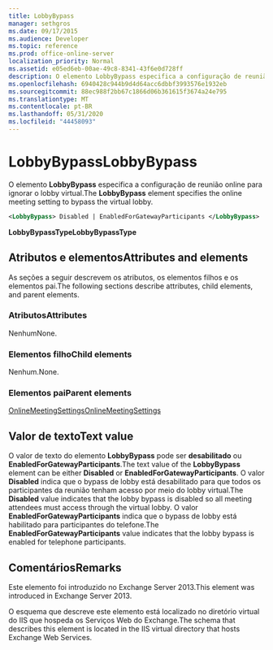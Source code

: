 ```yaml
---
title: LobbyBypass
manager: sethgros
ms.date: 09/17/2015
ms.audience: Developer
ms.topic: reference
ms.prod: office-online-server
localization_priority: Normal
ms.assetid: e05ed6eb-00ae-49c8-8341-43f6e0d728ff
description: O elemento LobbyBypass especifica a configuração de reunião online para ignorar o lobby virtual.
ms.openlocfilehash: 6940428c944b9d4d64acc6dbbf3993576e1932eb
ms.sourcegitcommit: 88ec988f2bb67c1866d06b361615f3674a24e795
ms.translationtype: MT
ms.contentlocale: pt-BR
ms.lasthandoff: 05/31/2020
ms.locfileid: "44458093"
---
```

# <a name="lobbybypass"></a><span data-ttu-id="0c4e3-103">LobbyBypass</span><span class="sxs-lookup"><span data-stu-id="0c4e3-103">LobbyBypass</span></span>

<span data-ttu-id="0c4e3-104">O elemento **LobbyBypass** especifica a configuração de reunião online para ignorar o lobby virtual.</span><span class="sxs-lookup"><span data-stu-id="0c4e3-104">The **LobbyBypass** element specifies the online meeting setting to bypass the virtual lobby.</span></span> 
  
```XML
<LobbyBypass> Disabled | EnabledForGatewayParticipants </LobbyBypass>
```

 <span data-ttu-id="0c4e3-105">**LobbyBypassType**</span><span class="sxs-lookup"><span data-stu-id="0c4e3-105">**LobbyBypassType**</span></span>
## <a name="attributes-and-elements"></a><span data-ttu-id="0c4e3-106">Atributos e elementos</span><span class="sxs-lookup"><span data-stu-id="0c4e3-106">Attributes and elements</span></span>

<span data-ttu-id="0c4e3-107">As seções a seguir descrevem os atributos, os elementos filhos e os elementos pai.</span><span class="sxs-lookup"><span data-stu-id="0c4e3-107">The following sections describe attributes, child elements, and parent elements.</span></span>
  
### <a name="attributes"></a><span data-ttu-id="0c4e3-108">Atributos</span><span class="sxs-lookup"><span data-stu-id="0c4e3-108">Attributes</span></span>

<span data-ttu-id="0c4e3-109">Nenhum</span><span class="sxs-lookup"><span data-stu-id="0c4e3-109">None.</span></span>
  
### <a name="child-elements"></a><span data-ttu-id="0c4e3-110">Elementos filho</span><span class="sxs-lookup"><span data-stu-id="0c4e3-110">Child elements</span></span>

<span data-ttu-id="0c4e3-111">Nenhum.</span><span class="sxs-lookup"><span data-stu-id="0c4e3-111">None.</span></span>
  
### <a name="parent-elements"></a><span data-ttu-id="0c4e3-112">Elementos pai</span><span class="sxs-lookup"><span data-stu-id="0c4e3-112">Parent elements</span></span>

[<span data-ttu-id="0c4e3-113">OnlineMeetingSettings</span><span class="sxs-lookup"><span data-stu-id="0c4e3-113">OnlineMeetingSettings</span></span>](onlinemeetingsettings.md)
  
## <a name="text-value"></a><span data-ttu-id="0c4e3-114">Valor de texto</span><span class="sxs-lookup"><span data-stu-id="0c4e3-114">Text value</span></span>

<span data-ttu-id="0c4e3-115">O valor de texto do elemento **LobbyBypass** pode ser **desabilitado** ou **EnabledForGatewayParticipants**.</span><span class="sxs-lookup"><span data-stu-id="0c4e3-115">The text value of the **LobbyBypass** element can be either **Disabled** or **EnabledForGatewayParticipants**.</span></span> <span data-ttu-id="0c4e3-116">O valor **Disabled** indica que o bypass de lobby está desabilitado para que todos os participantes da reunião tenham acesso por meio do lobby virtual.</span><span class="sxs-lookup"><span data-stu-id="0c4e3-116">The **Disabled** value indicates that the lobby bypass is disabled so all meeting attendees must access through the virtual lobby.</span></span> <span data-ttu-id="0c4e3-117">O valor **EnabledForGatewayParticipants** indica que o bypass de lobby está habilitado para participantes do telefone.</span><span class="sxs-lookup"><span data-stu-id="0c4e3-117">The **EnabledForGatewayParticipants** value indicates that the lobby bypass is enabled for telephone participants.</span></span> 
  
## <a name="remarks"></a><span data-ttu-id="0c4e3-118">Comentários</span><span class="sxs-lookup"><span data-stu-id="0c4e3-118">Remarks</span></span>

<span data-ttu-id="0c4e3-119">Este elemento foi introduzido no Exchange Server 2013.</span><span class="sxs-lookup"><span data-stu-id="0c4e3-119">This element was introduced in Exchange Server 2013.</span></span>
  
<span data-ttu-id="0c4e3-120">O esquema que descreve este elemento está localizado no diretório virtual do IIS que hospeda os Serviços Web do Exchange.</span><span class="sxs-lookup"><span data-stu-id="0c4e3-120">The schema that describes this element is located in the IIS virtual directory that hosts Exchange Web Services.</span></span>
  

